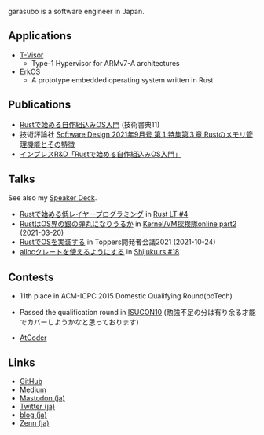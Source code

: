 garasubo is a software engineer in Japan.

## Applications
- [T-Visor](https://github.com/garasubo/T-Visor)
    - Type-1 Hypervisor for ARMv7-A architectures
- [ErkOS](https://github.com/garasubo/erkos)
    - A prototype embedded operating system written in Rust

## Publications
- [Rustで始める自作組込みOS入門](https://techbookfest.org/product/6484983722016768?productVariantID=4877729004519424) (技術書典11)
- 技術評論社 [Software Design 2021年9月号 第１特集第３章 Rustのメモリ管理機能とその特徴](https://gihyo.jp/magazine/SD/archive/2021/202109)
- [インプレスR&D「Rustで始める自作組込みOS入門」](https://nextpublishing.jp/book/14912.html)

## Talks
See also my [Speaker Deck](https://speakerdeck.com/garasubo).

- [Rustで始める低レイヤープログラミング](https://garasubo.github.io/rustlt4/) in [Rust LT #4](https://rust.connpass.com/event/125666/)
- [RustはOS界の銀の弾丸になりうるか](https://docs.google.com/presentation/d/1RRccgmR-EsnfanWrpyywvx4fDbohEHWuqsAoMAT6YUY/edit?usp=sharing) in [Kernel/VM探検隊online part2](https://kernelvm.connpass.com/event/201059/) (2021-03-20)
- [RustでOSを実装する](https://docs.google.com/presentation/d/1iHxIPbEC8pYimheyXYtOVvK-bGgMIC6PEkuwiUT6l4M/edit?usp=sharing) in Toppers開発者会議2021 (2021-10-24)
- [allocクレートを使えるようにする](https://docs.google.com/presentation/d/1mT1N22j0zPIutotZSSgjsoLIn4-tp14qG02K3uazEyw/edit?usp=sharing) in [Shijuku.rs #18](https://forcia.connpass.com/event/224438/)

## Contests
- 11th place in ACM-ICPC 2015 Domestic Qualifying Round(boTech)
- Passed the qualification round in [ISUCON10](https://isucon.net/archives/54704557.html) (勉強不足の分は有り余る才能でカバーしようかなと思っております)

- [AtCoder](https://atcoder.jp/users/garasubo)

## Links
- [GitHub](https://github.com/garasubo)
- [Medium](https://medium.com/@garasubo)
- [Mastodon (ja)](https://mstdn.jp/@garasubo)
- [Twitter (ja)](https://twitter.com/garasubo)
- [blog (ja)](https://garasubo.github.io/hexo/)
- [Zenn (ja)](https://zenn.dev/garasubo)
